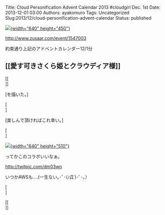 Title: Cloud Personification Advent Calendar 2013 \#cloudgirl Dec. 1st
Date: 2013-12-01 03:00
Authors: ayakomuro
Tags:  Uncategorized
Slug:2013/12/cloud-personification-advent-calendar
Status: published




[![](http://4.bp.blogspot.com/-byZFPgQiqdI/UpHiNvafA-I/AAAAAAAAY5M/nC4ZIB8c44E/s640/unnamed.jpg){width="640"
height="450"}](http://4.bp.blogspot.com/-byZFPgQiqdI/UpHiNvafA-I/AAAAAAAAY5M/nC4ZIB8c44E/s1600/unnamed.jpg)

<http://www.zusaar.com/event/1547003>

約束通り上記のアドベントカレンダー12/1分  

[[愛す可きさくら姫とクラウディア様]]
---------------------------------------------------------------------------------------------------------------------------------------------------------------------------------------------------



[[  
]]





[を描いた。]





[  
]





[楽しんで頂ければこれ幸い。]





[  
]



[![](http://2.bp.blogspot.com/-0wRGdkqEwcA/UpHhbuexdqI/AAAAAAAAY5E/JPpDlN81AD0/s640/aixclaudia.jpg){width="640"
height="510"}](http://2.bp.blogspot.com/-0wRGdkqEwcA/UpHhbuexdqI/AAAAAAAAY5E/JPpDlN81AD0/s1600/aixclaudia.jpg)


ってかこのコラボいいなぁ。

<http://twitpic.com/dm03wn>

いつかAWSも\....(一生ない｡･ﾟ･(ﾉД\`)･ﾟ･｡）




[  
]





[[  
]]


